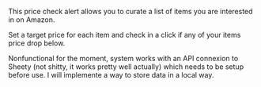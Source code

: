 This price check alert allows you to curate a list of items you are interested in on Amazon.

Set a target price for each item and check in a click if any of your items price drop below.

Nonfunctional for the moment, system works with an API connexion to Sheety (not shitty, it works pretty well actually) which needs to be setup before use. I will implemente a way to store data in a local way.
